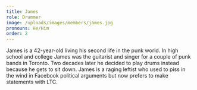 ```yaml
---
title: James
role: Drummer
image: /uploads/images/members/james.jpg
pronouns: He/Him
order: 2
---
```


James is a 42-year-old living his second life in the punk world. In high school and college James was the guitarist and singer for a couple of punk bands in Toronto. Two decades later he decided to play drums instead because he gets to sit down. James is a raging leftist who used to piss in the wind in Facebook political arguments but now prefers to make statements with LTC.
